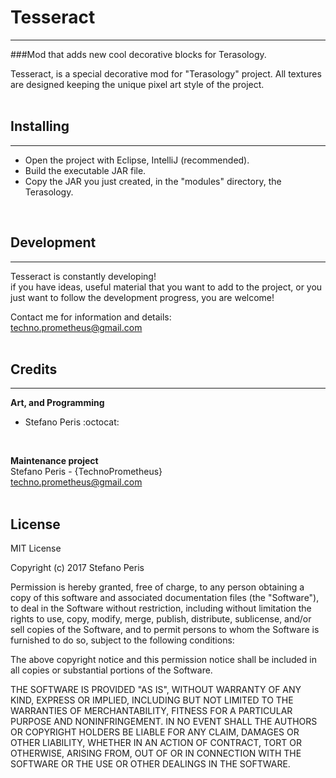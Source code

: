 # Tesseract
-------------
###Mod that adds new cool decorative blocks for Terasology.

Tesseract, is a special decorative mod for "Terasology" project. All textures are designed keeping the unique pixel art style of the project.<br>
<br>

## Installing
-------------

- Open the project with Eclipse, IntelliJ (recommended).
- Build the executable JAR file.
- Copy the JAR you just created, in the "modules" directory, the Terasology.<br>
<br>

## Development
-------------

Tesseract is constantly developing!
<br>
if you have ideas, useful material that you want to add to the project,
or you just want to follow the development progress, you are welcome!<br>

Contact me for information and details:
<br>
techno.prometheus@gmail.com<br>
<br>

## Credits
-------

**Art, and Programming**
<br>
- Stefano Peris :octocat:<br>
<br>

**Maintenance project**
<br>
Stefano Peris - {TechnoPrometheus}
<br>
techno.prometheus@gmail.com<br>
<br>

## License

MIT License

Copyright (c) 2017 Stefano Peris

Permission is hereby granted, free of charge, to any person obtaining a copy
of this software and associated documentation files (the "Software"), to deal
in the Software without restriction, including without limitation the rights
to use, copy, modify, merge, publish, distribute, sublicense, and/or sell
copies of the Software, and to permit persons to whom the Software is
furnished to do so, subject to the following conditions:

The above copyright notice and this permission notice shall be included in all
copies or substantial portions of the Software.

THE SOFTWARE IS PROVIDED "AS IS", WITHOUT WARRANTY OF ANY KIND, EXPRESS OR
IMPLIED, INCLUDING BUT NOT LIMITED TO THE WARRANTIES OF MERCHANTABILITY,
FITNESS FOR A PARTICULAR PURPOSE AND NONINFRINGEMENT. IN NO EVENT SHALL THE
AUTHORS OR COPYRIGHT HOLDERS BE LIABLE FOR ANY CLAIM, DAMAGES OR OTHER
LIABILITY, WHETHER IN AN ACTION OF CONTRACT, TORT OR OTHERWISE, ARISING FROM,
OUT OF OR IN CONNECTION WITH THE SOFTWARE OR THE USE OR OTHER DEALINGS IN THE
SOFTWARE.
<br>
